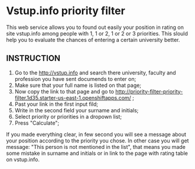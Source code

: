 # Vstup.info priority filter

This web service allows you to found out easily your position in rating on site vstup.info among people with 1, 1 or 2, 1 or 2 or 3 priorities. This slould help you to evaluate the chances of entering a certain university better.

INSTRUCTION
------------
1.  Go to the http://vstup.info and search there university, faculty and profession you have sent documends to enter on;
2.  Make sure that your full name is listed on that page;
3.  Now copy the link to that page and go to http://priority-filter-priority-filter.1d35.starter-us-east-1.openshiftapps.com/ ;
4.  Past your link in the first input fild;
5.  Write in the second field your surname and initials;
6.  Select priority or priorities in a dropown list;
7.  Press "Calculate";

If you made everything clear, in few second you will see a message about your position according to the priority you chose. In other case you will get message: "This person is not mentioned in the list", that means you made some mistake in surname and initials or in link to the page with rating table on vstup.info.
